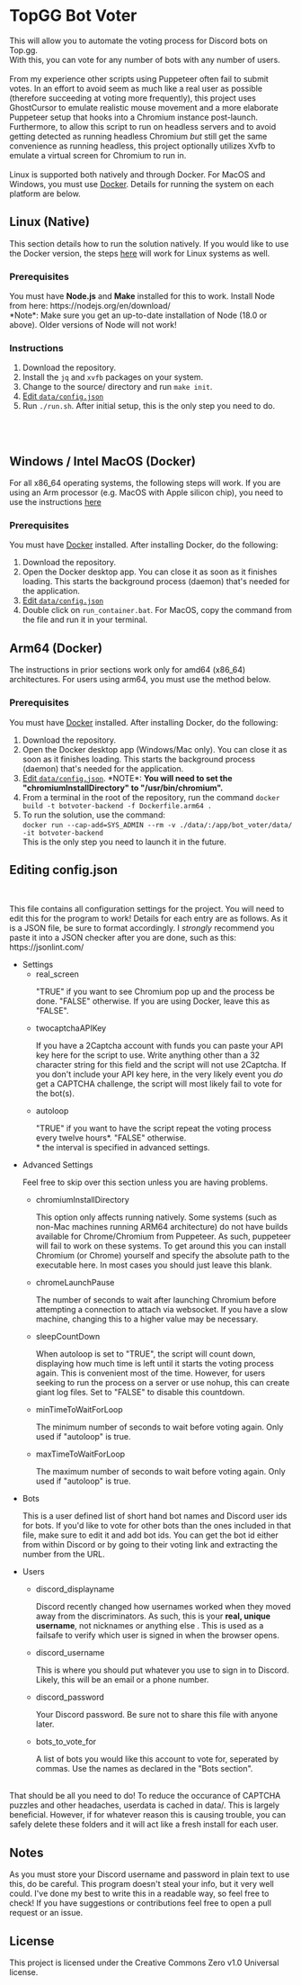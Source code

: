 <h1>TopGG Bot Voter</h1>

This will allow you to automate the voting process for Discord bots on Top.gg.<br>
With this, you can vote for any number of bots with any number of users. <br><br>
From my experience other scripts using Puppeteer often fail to submit votes. In an effort to avoid seem as much like a real user as possible (therefore succeeding at voting more frequently), this project uses GhostCursor to emulate realistic mouse movement and a more elaborate Puppeteer setup that hooks into a Chromium instance post-launch. Furthermore, to allow this script to run on headless servers and to avoid getting detected as running headless Chromium <i>but</i> still get the same convenience as running headless, this project optionally utilizes Xvfb to emulate a virtual screen for Chromium to run in.<br><br>
Linux is supported both natively and through Docker. For MacOS and Windows, you must use <a href="https://docs.docker.com/desktop/" target="_blank">Docker</a>. Details for running the system on each platform are below.

<h2 id="LinuxInstallInstructions">Linux (Native)</h2>
This section details how to run the solution natively. If you would like to use the Docker version, the steps <a href="#WindowsInstallInstructions">here</a> will work for Linux systems as well.
<h3>Prerequisites</h3>
You must have <b>Node.js</b> and <b>Make</b> installed for this to work. 
Install Node from here:
https://nodejs.org/en/download/ <br>
*Note*: Make sure you get an up-to-date installation of Node (18.0 or above). Older versions of Node will not work!
<br>
<h3>Instructions</h3>
<ol>
  <li>Download the repository.</li>
  <li>Install the <code>jq</code> and <code>xvfb</code> packages on your system.</li>
  <li>Change to the source/ directory and run <code>make init</code>.</li>
  <li><a href="#configjson">Edit <code>data/config.json</code></a></li>
  <li>Run <code>./run.sh</code>. After initial setup, this is the only step you need to do.</li>
</ol>
<br>
<br>
<h2 id="WindowsInstallInstructions">Windows / Intel MacOS (Docker)</h2>
For all x86_64 operating systems, the following steps will work. If you are using an Arm processor (e.g. MacOS with Apple silicon chip), you need to use the instructions <a href="#armInstallInstructions">here</a>

<h3>Prerequisites</h3>
You must have <a href="https://docs.docker.com/desktop/" target="_blank">Docker</a> installed.
After installing Docker, do the following:

<ol>
  <li>Download the repository.</li>
  <li>Open the Docker desktop app. You can close it as soon as it finishes loading. This starts the background process (daemon) that's needed for the application.</li>
  <li><a href="#configjson">Edit <code>data/config.json</code></a></li>
  <li>Double click on <code>run_container.bat</code>. For MacOS, copy the command from the file and run it in your terminal.</li>
</ol>

<h2 id="armInstallInstructions">Arm64 (Docker)</h2>
The instructions in prior sections work only for amd64 (x86_64) architectures. For users using arm64, you must use the method below.

<h3>Prerequisites</h3>
You must have <a href="https://docs.docker.com/desktop/" target="_blank">Docker</a> installed.
After installing Docker, do the following:

<ol>
  <li>Download the repository.</li>
  <li>Open the Docker desktop app (Windows/Mac only). You can close it as soon as it finishes loading. This starts the background process (daemon) that's needed for the application.</li>
  <li><a href="#configjson">Edit <code>data/config.json</code></a>. *NOTE*: <b>You will need to set the "chromiumInstallDirectory" to "/usr/bin/chromium".</b></li>
  <li>From a terminal in the root of the repository, run the command <code>docker build -t botvoter-backend -f Dockerfile.arm64 .</code></li>
  <li>To run the solution, use the command:<br> <code>docker run --cap-add=SYS_ADMIN --rm -v ./data/:/app/bot_voter/data/ -it botvoter-backend</code><br>This is the only step you need to launch it in the future.</li>
</ol>

<h2 id="configjson">Editing config.json</h2><br>
<p>This file contains all configuration settings for the project. You will need to edit this for the program to work! Details for each entry are as follows. As it is a JSON file, be sure to format accordingly. I <i>strongly</i> recommend you paste it into a JSON checker after you are done, such as this: https://jsonlint.com/</p>
<ul>
  <li>Settings
    <ul>
    <li>real_screen</li>
    <p>"TRUE" if you want to see Chromium pop up and the process be done. "FALSE" otherwise. If you are using Docker, leave this as "FALSE".</p>
    <li>twocaptchaAPIKey</li>
    <p>If you have a 2Captcha account with funds you can paste your API key here for the script to use. Write anything other than a 32 character string for this field and the script will not use 2Captcha. If you don't include your API key here, in the very likely event you <i>do</i> get a CAPTCHA challenge, the script will most likely fail to vote for the bot(s).</p>
    <li>autoloop</li>
    <p>"TRUE" if you want to have the script repeat the voting process every twelve hours*. "FALSE" otherwise. <br>* the interval is specified in advanced settings.</p>
    </ul>
  </li>
  <li>Advanced Settings<br><p>Feel free to skip over this section unless you are having problems.</p>
    <ul>
    <li>chromiumInstallDirectory</li>
    <p>This option only affects running natively. Some systems (such as non-Mac machines running ARM64 architecture) do not have builds available for Chrome/Chromium from Puppeteer. As such, puppeteer will fail to work on these systems. To get around this you can install Chromium (or Chrome) yourself and specify the absolute path to the executable here. In most cases you should just leave this blank.</p>
    <li>chromeLaunchPause</li>
    <p>The number of seconds to wait after launching Chromium before attempting a connection to attach via websocket. If you have a slow machine, changing this to a higher value may be necessary.</p>
    <li>sleepCountDown</li>
    <p>When autoloop is set to "TRUE", the script will count down, displaying how much time is left until it starts the voting process again. This is convenient most of the time. However, for users seeking to run the process on a server or use nohup, this can create giant log files. Set to "FALSE" to disable this countdown.</p>
    <li>minTimeToWaitForLoop</li>
    <p>The minimum number of seconds to wait before voting again. Only used if "autoloop" is true.</p>
    <li>maxTimeToWaitForLoop</li>
    <p>The maximum number of seconds to wait before voting again. Only used if "autoloop" is true.</p>
    </ul>
  </li>
  <li>Bots<br><p>This is a user defined list of short hand bot names and Discord user ids for bots. If you'd like to vote for other bots than the ones included in that file, make sure to edit it and add bot ids. You can get the bot id either from within Discord or by going to their voting link and extracting the number from the URL.</p>
  </li>
  <li>Users<br><p></p>
    <ul>
    <li>discord_displayname</li>
    <p>Discord recently changed how usernames worked when they moved away from the discriminators. As such, this is your <b>real, unique username</b>, not nicknames or anything else . This is used as a failsafe to verify which user is signed in when the browser opens.</p>
    <li>discord_username</li>
    <p>This is where you should put whatever you use to sign in to Discord. Likely, this will be an email or a phone number.</p>
    <li>discord_password</li>
    <p>Your Discord password. Be sure not to share this file with anyone later.</p>
    <li>bots_to_vote_for</li>
    <p>A list of bots you would like this account to vote for, seperated by commas. Use the names as declared in the "Bots section".</p>
    </ul>
</ul>


<br>
That should be all you need to do! To reduce the occurance of CAPTCHA puzzles and other headaches, userdata is cached in data/. This is largely beneficial. However, if for whatever reason this is causing trouble, you can safely delete these folders and it will act like a fresh install for each user.<br>

<h2>Notes</h2>
As you must store your Discord username and password in plain text to use this, do be careful. This program doesn't steal your info, but it very well could. I've done my best to write this in a readable way, so feel free to check! If you have suggestions or contributions feel free to open a pull request or an issue.<br>

<h2>License</h2>
This project is licensed under the Creative Commons Zero v1.0 Universal license.
